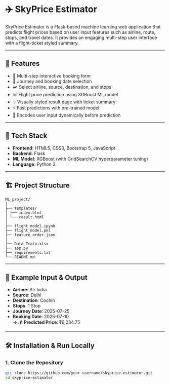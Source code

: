 # ✈️ SkyPrice Estimator

SkyPrice Estimator is a Flask-based machine learning web application that predicts flight prices based on user input features such as airline, route, stops, and travel dates. It provides an engaging multi-step user interface with a flight-ticket styled summary.

---

## 📌 Features

- 🎯 Multi-step interactive booking form
- 📅 Journey and booking date selection
- 🛩️ Select airline, source, destination, and stops
- 📊 Flight price prediction using XGBoost ML model
- 💡 Visually styled result page with ticket summary
- ⚡ Fast predictions with pre-trained model
- 🧠 Encodes user input dynamically before prediction

---

## 🚀 Tech Stack

- **Frontend**: HTML5, CSS3, Bootstrap 5, JavaScript
- **Backend**: Flask
- **ML Model**: XGBoost (with GridSearchCV hyperparameter tuning)
- **Language**: Python 3

---

## 🏗️ Project Structure
```
ML_project/
|
├── templates/ 
│ ├── index.html 
│ └── result.html 
│
├── flight_model.ipynb
├── flight_model.pkl
├── feature_order.json
|
├── Data_Train.xlsx
├── app.py
├── requirements.txt 
└── README.md 
```

---

## 🧪 Example Input & Output

- **Airline**: Air India  
- **Source**: Delhi  
- **Destination**: Cochin  
- **Stops**: 1 Stop  
- **Journey Date**: 2025-07-25  
- **Booking Date**: 2025-07-10  
→ 💰 **Predicted Price**: ₹6,234.75

---

## 🛠️ Installation & Run Locally

### 1. Clone the Repository

```bash
git clone https://github.com/your-username/skyprice-estimator.git
cd skyprice-estimator
